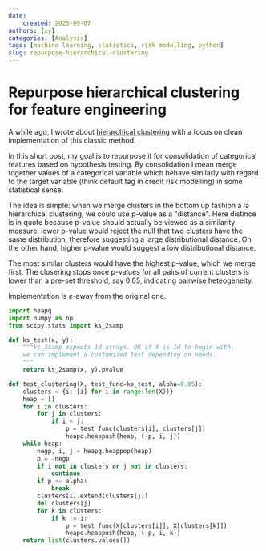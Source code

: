 ```yaml
---
date: 
    created: 2025-09-07
authors: [xy]
categories: [Analysis]
tags: [machine learning, statistics, risk modelling, python]
slug: repurpose-hierarchical-clustering
---
```


# Repurpose hierarchical clustering for feature engineering
<!-- more -->
A while ago, I wrote about [hierarchical clustering](2025-07-15-hierarchical.md) with a focus on clean implementation of this classic method. 

In this short post, my goal is to repurpose it for consolidation of categorical features based on hypothesis testing. By consolidation I mean merge together values of a categorical variable which behave similarly with regard to the target variable (think default tag in credit risk modelling) in some statistical sense. 

The idea is simple: when we merge clusters in the bottom up fashion a la hierarchical clustering, we could use p-value as a "distance". Here distince is in quote because p-value should actually be viewed as a similarity measure: lower p-value would reject the null that two clusters have the same distribution, therefore suggesting a large distributional distance. On the other hand, higher p-value would suggest a low distributional distance. 

The most similar clusters would have the highest p-value, which we merge first. The clusering stops once p-values for all pairs of current clusters is lower than a pre-set threshold, say 0.05, indicating pairwise heteogeneity.

Implementation is $\varepsilon$-away from the original one. 

```py
import heapq
import numpy as np
from scipy.stats import ks_2samp 

def ks_test(x, y):
    """ks_2samp expects 1d arrays. OK if X is 1d to begin with.
    we can implement a customized test depending on needs.  
    """
    return ks_2samp(x, y).pvalue

def test_clustering(X, test_func=ks_test, alpha=0.05):
    clusters = {i: [i] for i in range(len(X))}
    heap = []
    for i in clusters:
        for j in clusters:
            if i < j:
                p = test_func(clusters[i], clusters[j])
                heapq.heappush(heap, (-p, i, j))
    while heap:
        negp, i, j = heapq.heappop(heap)
        p = -negp
        if i not in clusters or j not in clusters:
            continue
        if p <= alpha:
            break
        clusters[i].extend(clusters[j])
        del clusters[j]
        for k in clusters:
            if k != i:
                p = test_func(X[clusters[i]], X[clusters[k]])
                heapq.heappush(heap, (-p, i, k))
    return list(clusters.values())
```

